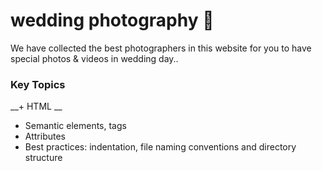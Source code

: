 # wedding photography 🎉
We have collected the best photographers in this website for you to have special photos & videos in wedding day..
### Key Topics
__+ HTML __
  + Semantic elements, tags
  + Attributes
  + Best practices: indentation, file naming conventions and directory structure 
